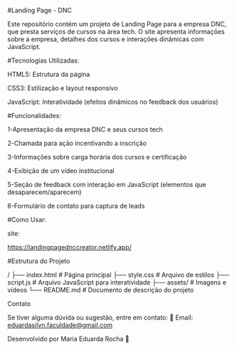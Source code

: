 #Landing Page - DNC

Este repositório contém um projeto de Landing Page para a empresa DNC, que presta serviços de cursos na área tech. O site apresenta informações sobre a empresa, detalhes dos cursos e interações dinâmicas com JavaScript.



#Tecnologias Utilizadas:

HTML5: Estrutura da página

CSS3: Estilização e layout responsivo

JavaScript: Interatividade (efeitos dinâmicos no feedback dos usuários)



#Funcionalidades:

1-Apresentação da empresa DNC e seus cursos tech

2-Chamada para ação incentivando a inscrição

3-Informações sobre carga horária dos cursos e certificação

4-Exibição de um vídeo institucional

5-Seção de feedback com interação em JavaScript (elementos que desaparecem/aparecem)

6-Formulário de contato para captura de leads


#Como Usar:

site:

https://landingpagednccreator.netlify.app/


#Estrutura do Projeto

/
├── index.html   # Página principal
├── style.css    # Arquivo de estilos
├── script.js    # Arquivo JavaScript para interatividade
├── assets/      # Imagens e vídeos
└── README.md    # Documento de descrição do projeto


Contato

Se tiver alguma dúvida ou sugestão, entre em contato:
📩 Email: eduardasilvn.faculdade@gmail.com

Desenvolvido por Maria Eduarda Rocha 🚀


